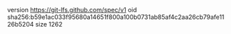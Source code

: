 version https://git-lfs.github.com/spec/v1
oid sha256:b59e1ac033f95680a14651f800a100b0731ab85af4c2aa26cb79afe1126b5204
size 1262
